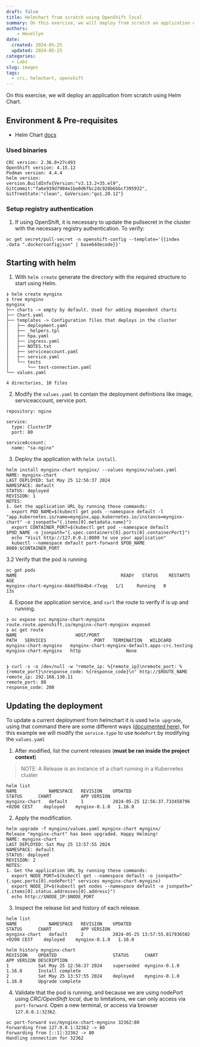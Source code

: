 ```yaml
---
draft: false
title: Helmchart from scratch using OpenShift local
summary: On this exercise, we will deploy from scratch an application using Helm Chart.
authors:
    - Hevellyn
date:
  created: 2024-05-25
  updated: 2024-05-25
categories:
  - Labs
slug: images
tags:
  - crc, helmchart, openshift
---
```

On this exercise, we will deploy an application from scratch using Helm Chart.


## Environment & Pre-requisites

- Helm Chart [docs](https://helm.sh/docs/)

### Used binaries
```
CRC version: 2.36.0+27c493
OpenShift version: 4.15.12
Podman version: 4.4.4
helm version:
version.BuildInfo{Version:"v3.13.2+35.el9", GitCommit:"fa6e939d7984e1be0d6fbc2dc920b6bbcf395932", GitTreeState:"clean", GoVersion:"go1.20.12"}
```

### Setup registry authentication 
1. If using OpenShift, it is necessary to update the pullsecret in the cluster with the necessary registry authentication.
To verify:
```
oc get secret/pull-secret -n openshift-config --template='{{index .data ".dockerconfigjson" | base64decode}}'
```

##  Starting with helm

1. With `helm create` generate the directory with the required structure to start using Helm.
```
❯ helm create mynginx
❯ tree mynginx
mynginx
├── charts -> empty by default. Used for adding dependent charts
├── Chart.yaml
├── templates -> Configuration files that deploys in the cluster
│   ├── deployment.yaml
│   ├── _helpers.tpl
│   ├── hpa.yaml
│   ├── ingress.yaml
│   ├── NOTES.txt
│   ├── serviceaccount.yaml
│   ├── service.yaml
│   └── tests
│       └── test-connection.yaml
└── values.yaml

4 directories, 10 files
``` 

2. Modify the `values.yaml` to contain the deployment definitions like image, serviceaccount, service port.
```
repository: nginx

service:
  type: ClusterIP
  port: 80

serviceAccount:
  name: "sa-nginx"
```

3. Deploy the application with `helm install`.
```
helm install mynginx-chart mynginx/ --values mynginx/values.yaml
NAME: mynginx-chart
LAST DEPLOYED: Sat May 25 12:56:37 2024
NAMESPACE: default
STATUS: deployed
REVISION: 1
NOTES:
1. Get the application URL by running these commands:
  export POD_NAME=$(kubectl get pods --namespace default -l "app.kubernetes.io/name=mynginx,app.kubernetes.io/instance=mynginx-chart" -o jsonpath="{.items[0].metadata.name}")
  export CONTAINER_PORT=$(kubectl get pod --namespace default $POD_NAME -o jsonpath="{.spec.containers[0].ports[0].containerPort}")
  echo "Visit http://127.0.0.1:8080 to use your application"
  kubectl --namespace default port-forward $POD_NAME 8080:$CONTAINER_PORT
```

3.2 Verify that the pod is running 
```
oc get pods
NAME                                       READY   STATUS    RESTARTS   AGE
mynginx-chart-mynginx-664dfbb4b4-r7xqq   1/1     Running   0          13s
```

4. Expose the application service, and `curl` the route to verify if is up and running.
```
❯ oc expose svc mynginx-chart-mynginx
route.route.openshift.io/mynginx-chart-mynginx exposed
❯ oc get route
NAME                      HOST/PORT                                          PATH   SERVICES                  PORT   TERMINATION   WILDCARD
mynginx-chart-mynginx   mynginx-chart-mynginx-default.apps-crc.testing          mynginx-chart-mynginx   http                 None


❯ curl -s -o /dev/null -w "remote_ip: %{remote_ip}\nremote_port: %{remote_port}\nresponse_code: %{response_code}\n" http://$ROUTE_NAME
remote_ip: 192.168.130.11
remote_port: 80
response_code: 200
```

## Updating the deployment
To update a current deployment from helmchart it is used `helm upgrade`, using that command there are some different ways ([documented here](#)), for this example we will modify the `service.type` to use `NodePort` by modifying the `values.yaml`


1. After modified, list the current releases (**must be ran inside the project context**)

> NOTE: A Release is an instance of a chart running in a Kubernetes cluster

```
helm list
NAME         	NAMESPACE	REVISION	UPDATED                                 	STATUS  	CHART          	APP VERSION
mynginx-chart	default  	1       	2024-05-25 12:56:37.733458796 +0200 CEST	deployed	mynginx-0.1.0	1.16.0 
```

2. Apply the modification.
```
helm upgrade -f mynginx/values.yaml mynginx-chart mynginx/
Release "mynginx-chart" has been upgraded. Happy Helming!
NAME: mynginx-chart
LAST DEPLOYED: Sat May 25 13:57:55 2024
NAMESPACE: default
STATUS: deployed
REVISION: 2
NOTES:
1. Get the application URL by running these commands:
  export NODE_PORT=$(kubectl get --namespace default -o jsonpath="{.spec.ports[0].nodePort}" services mynginx-chart-mynginx)
  export NODE_IP=$(kubectl get nodes --namespace default -o jsonpath="{.items[0].status.addresses[0].address}")
  echo http://$NODE_IP:$NODE_PORT
```

3. Inspect the release list and history of each release.
```
helm list
NAME         	NAMESPACE	REVISION	UPDATED                                 	STATUS  	CHART          	APP VERSION
mynginx-chart	default  	2       	2024-05-25 13:57:55.817936502 +0200 CEST	deployed	mynginx-0.1.0	1.16.0 

helm history mynginx-chart
REVISION	UPDATED                 	STATUS    	CHART          	APP VERSION	DESCRIPTION     
1       	Sat May 25 12:56:37 2024	superseded	mynginx-0.1.0	1.16.0     	Install complete
2       	Sat May 25 13:57:55 2024	deployed  	mynginx-0.1.0	1.16.0     	Upgrade complete
```

4. Validate that the pod is running, and because we are using nodePort using *CRC/OpenShift local*, due to limitations, we can only access via `port-forward`. Open a new terminal, or access via browser `127.0.0.1:32362`.
```
oc port-forward svc/mynginx-chart-mynginx 32362:80
Forwarding from 127.0.0.1:32362 -> 80
Forwarding from [::1]:32362 -> 80
Handling connection for 32362
```